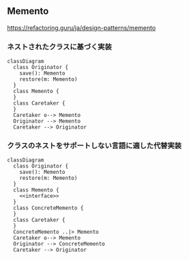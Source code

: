 ## Memento

https://refactoring.guru/ja/design-patterns/memento

### ネストされたクラスに基づく実装

```mermaid
classDiagram
  class Originator {
    save(): Memento
    restore(m: Memento)
  }
  class Memento {
  }
  class Caretaker {
  }
  Caretaker o--> Memento
  Originator --> Memento
  Caretaker --> Originator
```

### クラスのネストをサポートしない言語に適した代替実装

```mermaid
classDiagram
  class Originator {
    save(): Memento
    restore(m: Memento)
  }
  class Memento {
    <<interface>>
  }
  class ConcreteMemento {
  }
  class Caretaker {
  }
  ConcreteMemento ..|> Memento
  Caretaker o--> Memento
  Originator --> ConcreteMemento
  Caretaker --> Originator
```
